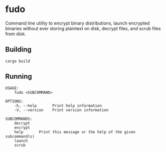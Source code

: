 # fudo
Command line utility to encrypt binary distributions, launch encrypted binaries without ever storing plaintext on disk, decrypt files, and scrub files from disk.

## Building
`cargo build`

## Running
```
USAGE:
    fudo <SUBCOMMAND>

OPTIONS:
    -h, --help       Print help information
    -V, --version    Print version information

SUBCOMMANDS:
    decrypt    
    encrypt    
    help       Print this message or the help of the given subcommand(s)
    launch     
    scrub   
```